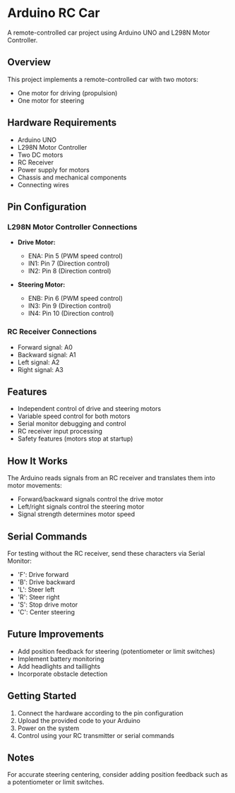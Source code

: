 # Arduino RC Car

A remote-controlled car project using Arduino UNO and L298N Motor Controller.

## Overview

This project implements a remote-controlled car with two motors:
- One motor for driving (propulsion)
- One motor for steering

## Hardware Requirements

- Arduino UNO
- L298N Motor Controller
- Two DC motors
- RC Receiver
- Power supply for motors
- Chassis and mechanical components
- Connecting wires

## Pin Configuration

### L298N Motor Controller Connections
- **Drive Motor:**
    - ENA: Pin 5 (PWM speed control)
    - IN1: Pin 7 (Direction control)
    - IN2: Pin 8 (Direction control)

- **Steering Motor:**
    - ENB: Pin 6 (PWM speed control)
    - IN3: Pin 9 (Direction control)
    - IN4: Pin 10 (Direction control)

### RC Receiver Connections
- Forward signal: A0
- Backward signal: A1
- Left signal: A2
- Right signal: A3

## Features

- Independent control of drive and steering motors
- Variable speed control for both motors
- Serial monitor debugging and control
- RC receiver input processing
- Safety features (motors stop at startup)

## How It Works

The Arduino reads signals from an RC receiver and translates them into motor movements:
- Forward/backward signals control the drive motor
- Left/right signals control the steering motor
- Signal strength determines motor speed

## Serial Commands

For testing without the RC receiver, send these characters via Serial Monitor:
- 'F': Drive forward
- 'B': Drive backward
- 'L': Steer left
- 'R': Steer right
- 'S': Stop drive motor
- 'C': Center steering

## Future Improvements

- Add position feedback for steering (potentiometer or limit switches)
- Implement battery monitoring
- Add headlights and taillights
- Incorporate obstacle detection

## Getting Started

1. Connect the hardware according to the pin configuration
2. Upload the provided code to your Arduino
3. Power on the system
4. Control using your RC transmitter or serial commands

## Notes

For accurate steering centering, consider adding position feedback such as a potentiometer or limit switches.